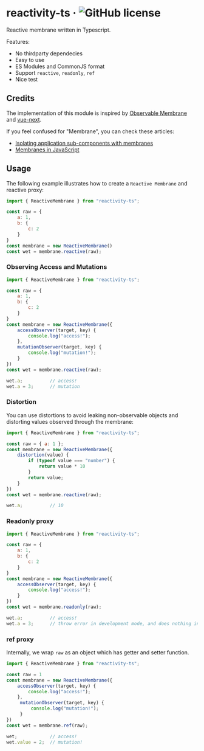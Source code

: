 # reactivity-ts &middot; ![GitHub license](https://img.shields.io/badge/license-MIT-blue.svg)

Reactive membrane written in Typescript.

Features:
    
- No thirdparty dependecies
- Easy to use
- ES Modules and CommonJS format
- Support `reactive`, `readonly`, `ref`
- Nice test

## Credits

The implementation of this module is inspired by [Observable Membrane](https://github.com/salesforce/observable-membrane) and [vue-next](https://github.com/vuejs/vue-next).

If you feel confused for "Membrane", you can check these articles:

- [Isolating application sub-components with membranes](https://tvcutsem.github.io/membranes)
- [Membranes in JavaScript](https://tvcutsem.github.io/js-membranes)

## Usage

The following example illustrates how to create a `Reactive Membrane` and reactive proxy:
```javascript
import { ReactiveMembrane } from "reactivity-ts";

const raw = {
    a: 1,
    b: {
        c: 2
    }
}
const membrane = new ReactiveMembrane()
const wet = membrane.reactive(raw);
```

### Observing Access and Mutations

```javascript
import { ReactiveMembrane } from "reactivity-ts";

const raw = {
    a: 1,
    b: {
        c: 2
    }
}
const membrane = new ReactiveMembrane({
    accessObserver(target, key) {
        console.log("access!");
    },
    mutationObserver(target, key) {
        console.log("mutation!");
    }
})
const wet = membrane.reactive(raw);

wet.a;          // access!
wet.a = 3;      // mutation
```

### Distortion

You can use distortions to avoid leaking non-observable objects and distorting values observed through the membrane:
```javascript
import { ReactiveMembrane } from "reactivity-ts";

const raw = { a: 1 };
const membrane = new ReactiveMembrane({
    distortion(value) {
        if (typeof value === "number") {
            return value * 10
        }
        return value;
    }
})
const wet = membrane.reactive(raw);

wet.a;          // 10
```

### Readonly proxy

```javascript
import { ReactiveMembrane } from "reactivity-ts";

const raw = {
    a: 1,
    b: {
        c: 2
    }
}
const membrane = new ReactiveMembrane({
    accessObserver(target, key) {
        console.log("access!");
    }
})
const wet = membrane.readonly(raw);

wet.a;          // access!
wet.a = 3;      // throw error in development mode, and does nothing in production mode.
```

### ref proxy

Internally, we wrap `raw` as an object which has getter and setter function.

```javascript
import { ReactiveMembrane } from "reactivity-ts";

const raw = 1
const membrane = new ReactiveMembrane({
    accessObserver(target, key) {
        console.log("access!");
    },
     mutationObserver(target, key) {
         console.log("mutation!");
     }
})
const wet = membrane.ref(raw);

wet;            // access!
wet.value = 2;  // mutation!
```
